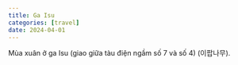 ```yaml
---
title: Ga Isu
categories: [travel]
date: 2024-04-01
---
```

Mùa xuân ở ga Isu (giao giữa tàu điện ngầm số 7 và số 4) (이팝나무).

